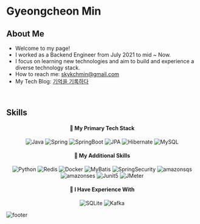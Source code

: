 <!--
**skykchmin/skykchmin** is a ✨ _special_ ✨ repository because its `README.md` (this file) appears on your GitHub profile.

Here are some ideas to get you started:

- 🔭 I’m currently working on ...
- 🌱 I’m currently learning ...
- 👯 I’m looking to collaborate on ...
- 🤔 I’m looking for help with ...
- 💬 Ask me about ...
- 📫 How to reach me: ...
- 😄 Pronouns: ...
- ⚡ Fun fact: ...
-->

# Gyeongcheon Min

## About Me

- Welcome to my page! 
- I worked as a Backend Engineer from July 2021 to mid ~ Now. 
- I focus on learning new technologies and aim to build and experience a diverse technology stack.
- How to reach me: skykchmin@gmail.com
- My Tech Blog: [기억을 기록하다](https://cheony-y.tistory.com/)

<br>
<div align="center">

<!--
[![skykchmin GitHub stats](https://github-readme-stats.vercel.app/api?username=skykchmin&show_icons=true&count_private=true&theme=material-palenight)](https://github.com/skykchmin/github-readme-stats)
-->

</div>

## Skills

<div align="center">

#### 📍 My Primary Tech Stack

![Java](https://img.shields.io/badge/Java-437291?style=flat-square&logo=OpenJDK&logoColor=white) 
![Spring](https://img.shields.io/badge/Spring-6DB33F?style=flat-square&logo=spring&logoColor=white) 
![SpringBoot](https://img.shields.io/badge/SpringBoot-6DB33F?style=flat-square&logo=Spring&logoColor=white) 
![JPA](https://img.shields.io/badge/JPA-FF00F7?style=flat-square&logo=JPA&logoColor=white)
![Hibernate](https://img.shields.io/badge/hibernate-59666C?style=flat-square&logo=Hibernate&logoColor=white) 
![MySQL](https://img.shields.io/badge/MySQL-39477F?style=flat-square&logo=mysql&logoColor=white)

#### 📍 My Additional Skills

![Python](https://img.shields.io/badge/Python-3776AB?style=flat-square&logo=python&logoColor=white)
![Redis](https://img.shields.io/badge/Redis-DC382D.svg?&style=flat-square&logo=Redis&logoColor=white)
![Docker](https://img.shields.io/badge/Docker-2496ED?style=flat-square&logo=Docker&logoColor=white)
![MyBatis](https://img.shields.io/badge/MyBatis-FC8EAC?style=flat-square&logo=MyBatis&logoColor=white)
![SpringSecurity](https://img.shields.io/badge/springsecurity-6DB33F?style=flat-square&logo=springsecurity&logoColor=white)
![amazonsqs](https://img.shields.io/badge/amazonsqs-FF4F8B?style=flat-square&logo=amazonsqs&logoColor=white)
![amazonses](https://img.shields.io/badge/amazonses-DD344C?style=flat-square&logo=amazonsimpleemailservice&logoColor=white)
![Junit5](https://img.shields.io/badge/JUnit5-25A162?style=flat-square&logo=JUnit5&logoColor=white)
![JMeter](https://img.shields.io/badge/JMeter-F88379?style=flat-square&logo=JMeter&logoColor=white)

#### 📍 I Have Experience With

![SQLite](https://img.shields.io/badge/SQLite-07405E?style=flat-square&logo=sqlite&logoColor=white) 
![Kafka](https://img.shields.io/badge/Kafka-231F20?style=flat-square&logo=apachekafka&logoColor=white)

</div>


![footer](https://capsule-render.vercel.app/api?type=waving&color=8A2BE2&height=100&section=footer)
